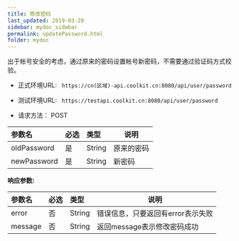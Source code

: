 ```yaml
---
title: 修改密码
last_updated: 2019-03-20
sidebar: mydoc_sidebar
permalink: updatePassword.html
folder: mydoc
---
```


出于帐号安全的考虑，通过原来的密码设置帐号新密码，不需要通过验证码方式校验。

- 正式环境URL: ``` https://cn(区域)-api.coolkit.cn:8080/api/user/password``` 

- 测试环境URL: ``` https://testapi.coolkit.cn:8080/api/user/password``` 

- 请求方法： POST


|参数名|必选|类型|说明|
|:----    |:---|:----- |-----   |
|oldPassword |是  |String |原来的密码  |
|newPassword |是  |String | 新密码    |

**响应参数:**

|参数名|必选|类型|说明|
|:----    |:---|:----- |-----   |
|error |否  |String | 错误信息，只要返回有error表示失败  |
|message |否  |String | 返回message表示修改密码成功  |



